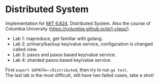 # Distributed System
Implementation for [MIT 6.824](http://css.csail.mit.edu/6.824/2014/), Distributed System. Also the course of Columbia University (https://columbia.github.io/ds1-class/). 

* Lab 1: mapreduce, get familiar with golang.
* Lab 2: primary/backup key/value service, configuration is changed called view.
* Lab 3: paxos and paxos based key/value service.
* Lab 4: sharded paxos based key/value service.

First `export GOPATH=~/Distributed`, then try to run `go test`.  
The last lab is the most difficult, still have two failed cases, take a shot!

